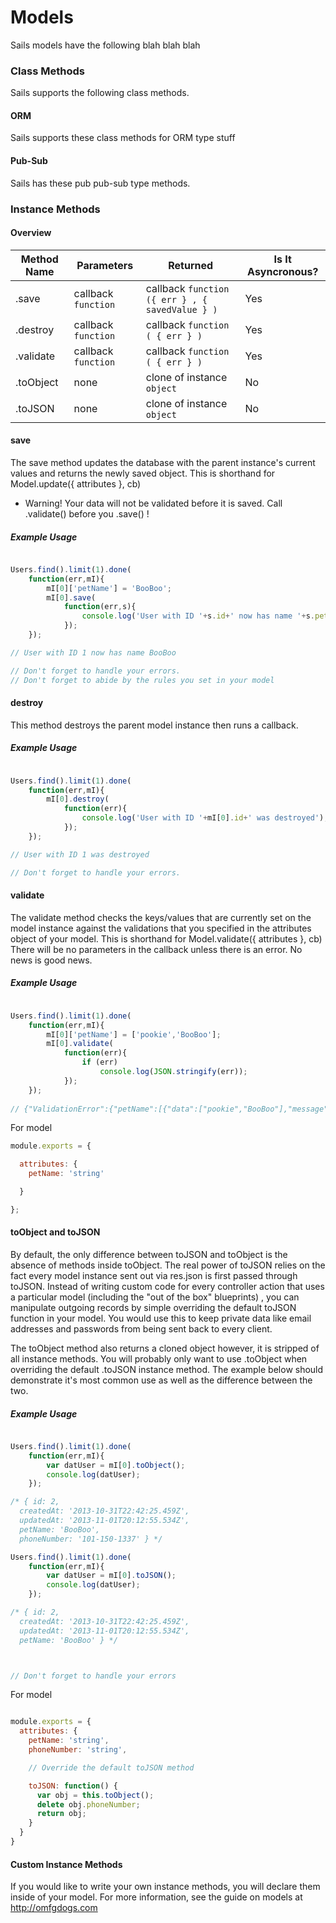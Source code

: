Models
======
Sails models have the following blah blah blah


### Class Methods
Sails supports the following class methods.


#### ORM
Sails supports these class methods for ORM type stuff

#### Pub-Sub
Sails has these pub pub-sub type methods.  

### Instance Methods
#### Overview

| Method Name  |       Parameters     |                    Returned              |   Is It Asyncronous?  |
| ------------ | -------------------  | ---------------------------------------- | --------------------- |
|  .save       | callback ```function```  |  callback ```function ({ err } , { savedValue } )```     |       Yes    |
|  .destroy    | callback ```function```  |  callback ```function ( { err } )``` |       Yes     |
|  .validate   | callback ```function``` |  callback ```function ( { err } )``` |       Yes      |
|  .toObject   |      none            |  clone of instance ```object```                   |        No         |
|  .toJSON     |      none            |  clone of instance ```object```                 |        No         |


#### save

The save method updates the database with the parent instance's current values and returns the newly saved object. This is shorthand for Model.update({ attributes }, cb)
* Warning!  Your data will not be validated before it is saved.  Call .validate() before you .save() !

##### Example Usage

```javascript

Users.find().limit(1).done(
	function(err,mI){
		mI[0]['petName'] = 'BooBoo';
		mI[0].save(
			function(err,s){
				console.log('User with ID '+s.id+' now has name '+s.petName);
			});
	});

// User with ID 1 now has name BooBoo

// Don't forget to handle your errors.
// Don't forget to abide by the rules you set in your model

```

#### destroy

This method destroys the parent model instance then runs a callback.

##### Example Usage

```javascript

Users.find().limit(1).done(
	function(err,mI){
		mI[0].destroy(
			function(err){
				console.log('User with ID '+mI[0].id+' was destroyed');
			});
	});

// User with ID 1 was destroyed

// Don't forget to handle your errors.


```

#### validate

The validate method checks the keys/values that are currently set on the model instance against the validations that you specified in the attributes object of your model. This is shorthand for Model.validate({ attributes }, cb)
There will be no parameters in the callback unless there is an error.  No news is good news.

##### Example Usage

```javascript

Users.find().limit(1).done(
	function(err,mI){
		mI[0]['petName'] = ['pookie','BooBoo'];
		mI[0].validate(
			function(err){
				if (err)
					console.log(JSON.stringify(err));
			});
	});
	
// {"ValidationError":{"petName":[{"data":["pookie","BooBoo"],"message":"Validation error: \"pookie,BooBoo\" is not of type \"string\"","rule":"string"}]}}

```

For model

```javascript
module.exports = {

  attributes: {
  	petName: 'string'

  }

};
```

#### toObject and toJSON

By default, the only difference between toJSON and toObject is the absence of methods inside toObject.  The real power of toJSON relies on the fact every model instance sent out via res.json is first passed through toJSON.  Instead of writing custom code for every controller action that uses a particular model (including the "out of the box" blueprints) , you can manipulate outgoing records by simple overriding the default toJSON function in your model.  You would use this to keep private data like email addresses and passwords from being sent back to every client.

The toObject method also returns a cloned object however, it is stripped of all instance methods.  You will probably only want to use .toObject when overriding the default .toJSON instance method. The example below should demonstrate it's most common use as well as the difference between the two.

##### Example Usage

```javascript

Users.find().limit(1).done(
	function(err,mI){
		var datUser = mI[0].toObject();
		console.log(datUser);
	});

/* { id: 2,
  createdAt: '2013-10-31T22:42:25.459Z',
  updatedAt: '2013-11-01T20:12:55.534Z',
  petName: 'BooBoo',
  phoneNumber: '101-150-1337' } */

Users.find().limit(1).done(
	function(err,mI){
		var datUser = mI[0].toJSON();
		console.log(datUser);
	});

/* { id: 2,
  createdAt: '2013-10-31T22:42:25.459Z',
  updatedAt: '2013-11-01T20:12:55.534Z',
  petName: 'BooBoo' } */



// Don't forget to handle your errors

```

For model

```javascript

module.exports = {
  attributes: {
    petName: 'string',
    phoneNumber: 'string',

    // Override the default toJSON method

    toJSON: function() {
      var obj = this.toObject();
      delete obj.phoneNumber;
      return obj;
    }
  }
}

```


#### Custom Instance Methods

If you would like to write your own instance methods, you will declare them inside of your model.  For more information, see the guide on models at http://omfgdogs.com
